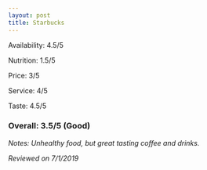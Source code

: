 ```yaml
---
layout: post
title: Starbucks
---
```


Availability: 4.5/5

Nutrition: 1.5/5

Price: 3/5

Service: 4/5

Taste: 4.5/5

### Overall: 3.5/5 (Good)

*Notes: Unhealthy food, but great tasting coffee and drinks.*

*Reviewed on 7/1/2019*
